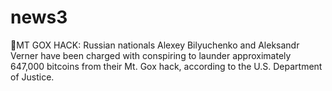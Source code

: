 # news3
🚨MT GOX HACK: Russian nationals Alexey Bilyuchenko and Aleksandr Verner have been charged with conspiring to launder approximately 647,000 bitcoins from their Mt. Gox hack, according to the U.S. Department of Justice.

